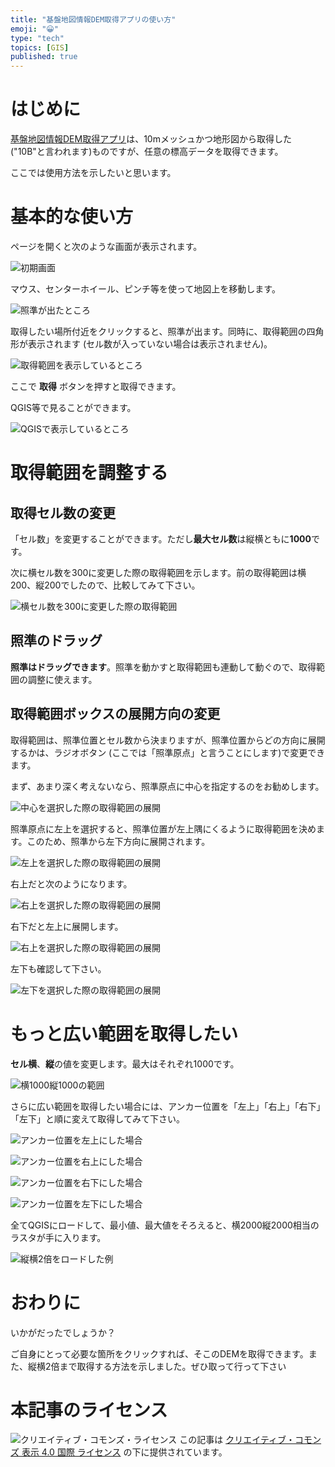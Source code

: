 ```yaml
---
title: "基盤地図情報DEM取得アプリの使い方"
emoji: "😀"
type: "tech"
topics: [GIS]
published: true
---
```


# はじめに

[基盤地図情報DEM取得アプリ](https://boiledorange73.sakura.ne.jp/jpdemget/)は、10mメッシュかつ地形図から取得した ("10B"と言われます)ものですが、任意の標高データを取得できます。

ここでは使用方法を示したいと思います。

# 基本的な使い方

ページを開くと次のような画面が表示されます。

![初期画面](https://github.com/boiledorange73/zenn-content/raw/main/articles-images/0061/01-initial.png)

マウス、センターホイール、ピンチ等を使って地図上を移動します。

![照準が出たところ](https://github.com/boiledorange73/zenn-content/raw/main/articles-images/0061/02-zoomin.png)

取得したい場所付近をクリックすると、照準が出ます。同時に、取得範囲の四角形が表示されます (セル数が入っていない場合は表示されません)。

![取得範囲を表示しているところ](https://github.com/boiledorange73/zenn-content/raw/main/articles-images/0061/03-clicked.png)

ここで **取得** ボタンを押すと取得できます。

QGIS等で見ることができます。

![QGISで表示しているところ](https://github.com/boiledorange73/zenn-content/raw/main/articles-images/0061/04-qgis.png)

# 取得範囲を調整する

## 取得セル数の変更

「セル数」を変更することができます。ただし**最大セル数**は縦横ともに**1000**です。

次に横セル数を300に変更した際の取得範囲を示します。前の取得範囲は横200、縦200でしたので、比較してみて下さい。

![横セル数を300に変更した際の取得範囲](https://github.com/boiledorange73/zenn-content/raw/main/articles-images/0061/05-chcells.png)

## 照準のドラッグ

**照準はドラッグできます**。照準を動かすと取得範囲も連動して動ぐので、取得範囲の調整に使えます。

## 取得範囲ボックスの展開方向の変更

取得範囲は、照準位置とセル数から決まりますが、照準位置からどの方向に展開するかは、ラジオボタン (ここでは「照準原点」と言うことにします)で変更できます。

まず、あまり深く考えないなら、照準原点に中心を指定するのをお勧めします。

![中心を選択した際の取得範囲の展開](https://github.com/boiledorange73/zenn-content/raw/main/articles-images/0061/06-1-cc.png)

照準原点に左上を選択すると、照準位置が左上隅にくるように取得範囲を決めます。このため、照準から左下方向に展開されます。

![左上を選択した際の取得範囲の展開](https://github.com/boiledorange73/zenn-content/raw/main/articles-images/0061/06-2-ul.png)

右上だと次のようになります。

![右上を選択した際の取得範囲の展開](https://github.com/boiledorange73/zenn-content/raw/main/articles-images/0061/06-3-ur.png)

右下だと左上に展開します。

![右上を選択した際の取得範囲の展開](https://github.com/boiledorange73/zenn-content/raw/main/articles-images/0061/06-4-lr.png)

左下も確認して下さい。

![左下を選択した際の取得範囲の展開](https://github.com/boiledorange73/zenn-content/raw/main/articles-images/0061/06-5-ll.png)

# もっと広い範囲を取得したい

**セル横**、**縦**の値を変更します。最大はそれぞれ1000です。

![横1000縦1000の範囲](https://github.com/boiledorange73/zenn-content/raw/main/articles-images/0061/07-1-maxsize.png)

さらに広い範囲を取得したい場合には、アンカー位置を「左上」「右上」「右下」「左下」と順に変えて取得してみて下さい。

![アンカー位置を左上にした場合](https://github.com/boiledorange73/zenn-content/raw/main/articles-images/0061/07-2-ul.png)

![アンカー位置を右上にした場合](https://github.com/boiledorange73/zenn-content/raw/main/articles-images/0061/07-3-ur.png)

![アンカー位置を右下にした場合](https://github.com/boiledorange73/zenn-content/raw/main/articles-images/0061/07-4-lr.png)

![アンカー位置を左下にした場合](https://github.com/boiledorange73/zenn-content/raw/main/articles-images/0061/07-5-ll.png)

全てQGISにロードして、最小値、最大値をそろえると、横2000縦2000相当のラスタが手に入ります。

![縦横2倍をロードした例](https://github.com/boiledorange73/zenn-content/raw/main/articles-images/0061/10-2x2.png)

# おわりに

いかがだったでしょうか？

ご自身にとって必要な箇所をクリックすれば、そこのDEMを取得できます。また、縦横2倍まで取得する方法を示しました。ぜひ取って行って下さい

# 本記事のライセンス

![クリエイティブ・コモンズ・ライセンス](https://i.creativecommons.org/l/by/4.0/88x31.png)
この記事は [クリエイティブ・コモンズ 表示 4.0 国際 ライセンス](http://creativecommons.org/licenses/by/4.0/">) の下に提供されています。
